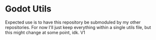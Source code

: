 # Godot Utils
Expected use is to have this repository be submoduled by my other repositories. For now I'll just keep everything within a single utils file, but this might change at some point, idk.
V1
